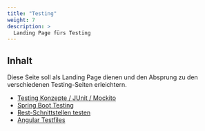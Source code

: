 ```yaml
---
title: "Testing"
weight: 7
description: >
  Landing Page fürs Testing
---
```


## Inhalt

Diese Seite soll als Landing Page dienen und den Absprung zu den verschiedenen Testing-Seiten erleichtern.

- [Testing Konzepte / JUnit / Mockito](../02_java/08_java-testing)
- [Spring Boot Testing](../02_java/12_spring-framework/10_spring-boot-testing)
- [Rest-Schnittstellen testen](../02_java/12_spring-framework/09_rest-testing/)
- [Angular Testfiles](../03_web/06_angular/02_7_unit-test/)
